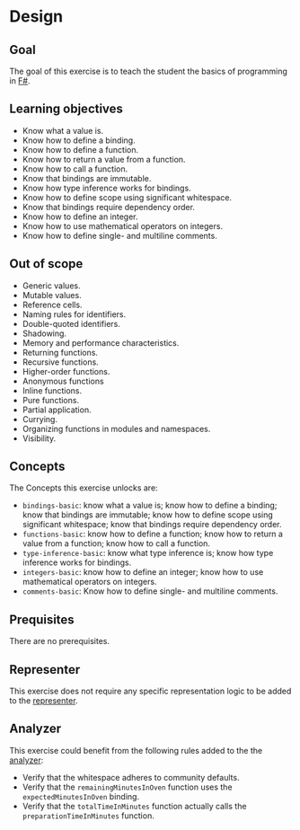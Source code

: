 # Design

## Goal

The goal of this exercise is to teach the student the basics of programming in [F#][values].

## Learning objectives

- Know what a value is.
- Know how to define a binding.
- Know how to define a function.
- Know how to return a value from a function.
- Know how to call a function.
- Know that bindings are immutable.
- Know how type inference works for bindings.
- Know how to define scope using significant whitespace.
- Know that bindings require dependency order.
- Know how to define an integer.
- Know how to use mathematical operators on integers.
- Know how to define single- and multiline comments.

## Out of scope

- Generic values.
- Mutable values.
- Reference cells.
- Naming rules for identifiers.
- Double-quoted identifiers.
- Shadowing.
- Memory and performance characteristics.
- Returning functions.
- Recursive functions.
- Higher-order functions.
- Anonymous functions
- Inline functions.
- Pure functions.
- Partial application.
- Currying.
- Organizing functions in modules and namespaces.
- Visibility.

## Concepts

The Concepts this exercise unlocks are:

- `bindings-basic`: know what a value is; know how to define a binding; know that bindings are immutable; know how to define scope using significant whitespace; know that bindings require dependency order.
- `functions-basic`: know how to define a function; know how to return a value from a function; know how to call a function.
- `type-inference-basic`: know what type inference is; know how type inference works for bindings.
- `integers-basic`: know how to define an integer; know how to use mathematical operators on integers.
- `comments-basic`: Know how to define single- and multiline comments.

## Prequisites

There are no prerequisites.

## Representer

This exercise does not require any specific representation logic to be added to the [representer][representer].

## Analyzer

This exercise could benefit from the following rules added to the the [analyzer][analyzer]:

- Verify that the whitespace adheres to community defaults.
- Verify that the `remainingMinutesInOven` function uses the `expectedMinutesInOven` binding.
- Verify that the `totalTimeInMinutes` function actually calls the `preparationTimeInMinutes` function.

[analyzer]: https://github.com/exercism/fsharp-analyzer
[representer]: https://github.com/exercism/fsharp-representer
[values]: https://docs.microsoft.com/en-us/dotnet/fsharp/language-reference/values/
